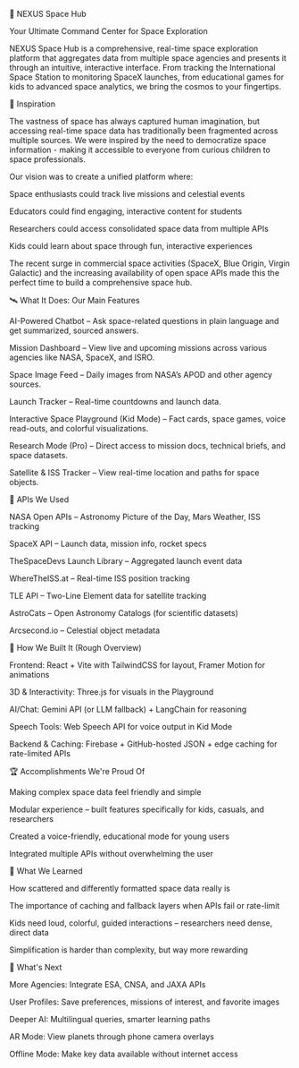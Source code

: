 🚀 NEXUS Space Hub

Your Ultimate Command Center for Space Exploration

NEXUS Space Hub is a comprehensive, real-time space exploration platform that aggregates data from multiple space agencies and presents it through an intuitive, interactive interface. From tracking the International Space Station to monitoring SpaceX launches, from educational games for kids to advanced space analytics, we bring the cosmos to your fingertips.

🌟 Inspiration

The vastness of space has always captured human imagination, but accessing real-time space data has traditionally been fragmented across multiple sources. We were inspired by the need to democratize space information - making it accessible to everyone from curious children to space professionals.

Our vision was to create a unified platform where:

Space enthusiasts could track live missions and celestial events

Educators could find engaging, interactive content for students

Researchers could access consolidated space data from multiple APIs

Kids could learn about space through fun, interactive experiences

The recent surge in commercial space activities (SpaceX, Blue Origin, Virgin Galactic) and the increasing availability of open space APIs made this the perfect time to build a comprehensive space hub.

🛰️ What It Does: Our Main Features

AI-Powered Chatbot – Ask space-related questions in plain language and get summarized, sourced answers.

Mission Dashboard – View live and upcoming missions across various agencies like NASA, SpaceX, and ISRO.

Space Image Feed – Daily images from NASA’s APOD and other agency sources.

Launch Tracker – Real-time countdowns and launch data.

Interactive Space Playground (Kid Mode) – Fact cards, space games, voice read-outs, and colorful visualizations.

Research Mode (Pro) – Direct access to mission docs, technical briefs, and space datasets.

Satellite & ISS Tracker – View real-time location and paths for space objects.

🔌 APIs We Used

NASA Open APIs – Astronomy Picture of the Day, Mars Weather, ISS tracking

SpaceX API – Launch data, mission info, rocket specs

TheSpaceDevs Launch Library – Aggregated launch event data

WhereTheISS.at – Real-time ISS position tracking

TLE API – Two-Line Element data for satellite tracking

AstroCats – Open Astronomy Catalogs (for scientific datasets)

Arcsecond.io – Celestial object metadata

🔧 How We Built It (Rough Overview)

Frontend: React + Vite with TailwindCSS for layout, Framer Motion for animations

3D & Interactivity: Three.js for visuals in the Playground

AI/Chat: Gemini API (or LLM fallback) + LangChain for reasoning

Speech Tools: Web Speech API for voice output in Kid Mode

Backend & Caching: Firebase + GitHub-hosted JSON + edge caching for rate-limited APIs

🏆 Accomplishments We're Proud Of

Making complex space data feel friendly and simple

Modular experience – built features specifically for kids, casuals, and researchers

Created a voice-friendly, educational mode for young users

Integrated multiple APIs without overwhelming the user

🧠 What We Learned

How scattered and differently formatted space data really is

The importance of caching and fallback layers when APIs fail or rate-limit

Kids need loud, colorful, guided interactions – researchers need dense, direct data

Simplification is harder than complexity, but way more rewarding

🌠 What's Next

More Agencies: Integrate ESA, CNSA, and JAXA APIs

User Profiles: Save preferences, missions of interest, and favorite images

Deeper AI: Multilingual queries, smarter learning paths

AR Mode: View planets through phone camera overlays

Offline Mode: Make key data available without internet access

